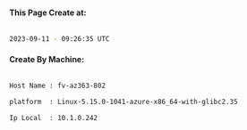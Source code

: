 
   
#### This Page Create at:

```bash

2023-09-11 - 09:26:35 UTC

```

#### Create By Machine:

```bash

Host Name : fv-az363-802

platform  : Linux-5.15.0-1041-azure-x86_64-with-glibc2.35

Ip Local  : 10.1.0.242

```

